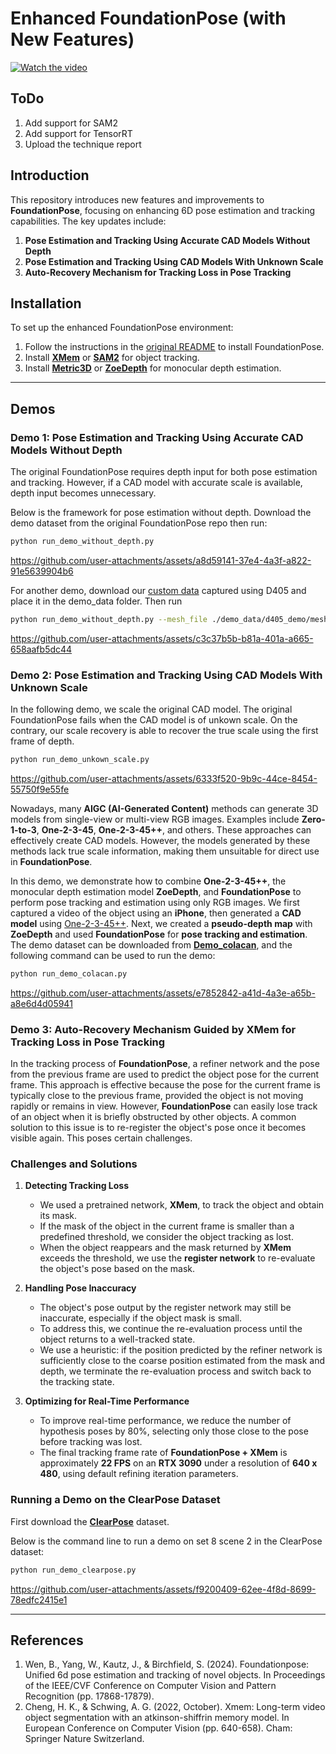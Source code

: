 # Enhanced FoundationPose (with New Features)
[![Watch the video](https://img.youtube.com/vi/uCd3zJl0b6A/0.jpg)](https://youtu.be/uCd3zJl0b6A)
## ToDo

1. Add support for SAM2
2. Add support for TensorRT
3. Upload the technique report

## Introduction

This repository introduces new features and improvements to **FoundationPose**, focusing on enhancing 6D pose estimation and tracking capabilities. The key updates include:

1. **Pose Estimation and Tracking Using Accurate CAD Models Without Depth**
2. **Pose Estimation and Tracking Using CAD Models With Unknown Scale**
3. **Auto-Recovery Mechanism for Tracking Loss in Pose Tracking**


## Installation

To set up the enhanced FoundationPose environment:

1. Follow the instructions in the [original README](./readme_original.md) to install FoundationPose.
2. Install **[XMem](https://github.com/hkchengrex/XMem)** or **[SAM2](https://github.com/Gy920/segment-anything-2-real-time.git)** for object tracking.
3. Install **[Metric3D](https://github.com/YvanYin/Metric3D)** or **[ZoeDepth](https://github.com/isl-org/ZoeDepth)** for monocular depth estimation.

---

## Demos

### Demo 1: Pose Estimation and Tracking Using Accurate CAD Models Without Depth

The original FoundationPose requires depth input for both pose estimation and tracking. However, if a CAD model with accurate scale is available, depth input becomes unnecessary.

Below is the framework for pose estimation without depth. Download the demo dataset from the original FoundationPose repo then run:

```bash
python run_demo_without_depth.py
```

https://github.com/user-attachments/assets/a8d59141-37e4-4a3f-a822-91e5639904b6

For another demo, download our [custom data](https://drive.google.com/file/d/1RxnoS9QNRRYxJCyXAFPdeTd3UOKXMFAT/view?usp=sharing) captured using D405  and place it in the demo_data folder. Then run
```bash
python run_demo_without_depth.py --mesh_file ./demo_data/d405_demo/mesh/model.obj --test_scene_dir ./demo_data/d405_demo/

```




https://github.com/user-attachments/assets/c3c37b5b-b81a-401a-a665-658aafb5dc44




### Demo 2: Pose Estimation and Tracking Using CAD Models With Unknown Scale

In the following demo, we scale the original CAD model. The original FoundationPose fails when the CAD model is of unkown scale. On the contrary, our scale recovery is able to recover the true scale using the first frame of depth. 

```bash
python run_demo_unkown_scale.py
```
https://github.com/user-attachments/assets/6333f520-9b9c-44ce-8454-55750f9e55fe

Nowadays, many **AIGC (AI-Generated Content)** methods can generate 3D models from single-view or multi-view RGB images. Examples include **Zero-1-to-3**, **One-2-3-45**, **One-2-3-45++**, and others. These approaches can effectively create CAD models. However, the models generated by these methods lack true scale information, making them unsuitable for direct use in **FoundationPose**.

In this demo, we demonstrate how to combine **One-2-3-45++**, the monocular depth estimation model **ZoeDepth**, and **FoundationPose** to perform pose tracking and estimation using only RGB images. We first captured a video of the object using an **iPhone**, then generated a **CAD model** using [One-2-3-45++](https://www.sudo.ai). Next, we created a **pseudo-depth map** with **ZoeDepth** and used **FoundationPose** for **pose tracking and estimation**. The demo dataset can be downloaded from **[Demo_colacan]()**, and the following command can be used to run the demo:


```bash
python run_demo_colacan.py
```


https://github.com/user-attachments/assets/e7852842-a41d-4a3e-a65b-a8e6d4d05941


### Demo 3: Auto-Recovery Mechanism Guided by XMem for Tracking Loss in Pose Tracking

In the tracking process of **FoundationPose**, a refiner network and the pose from the previous frame are used to predict the object pose for the current frame. This approach is effective because the pose for the current frame is typically close to the previous frame, provided the object is not moving rapidly or remains in view. However, **FoundationPose** can easily lose track of an object when it is briefly obstructed by other objects. A common solution to this issue is to re-register the object's pose once it becomes visible again. This poses certain challenges.

### Challenges and Solutions

1. **Detecting Tracking Loss**
   - We used a pretrained network, **XMem**, to track the object and obtain its mask. 
   - If the mask of the object in the current frame is smaller than a predefined threshold, we consider the object tracking as lost. 
   - When the object reappears and the mask returned by **XMem** exceeds the threshold, we use the **register network** to re-evaluate the object's pose based on the mask.

2. **Handling Pose Inaccuracy**
   - The object's pose output by the register network may still be inaccurate, especially if the object mask is small. 
   - To address this, we continue the re-evaluation process until the object returns to a well-tracked state. 
   - We use a heuristic: if the position predicted by the refiner network is sufficiently close to the coarse position estimated from the mask and depth, we terminate the re-evaluation process and switch back to the tracking state.

3. **Optimizing for Real-Time Performance**
   - To improve real-time performance, we reduce the number of hypothesis poses by 80%, selecting only those close to the pose before tracking was lost.
   - The final tracking frame rate of **FoundationPose + XMem** is approximately **22 FPS** on an **RTX 3090** under a resolution of **640 x 480**, using default refining iteration parameters.

### Running a Demo on the ClearPose Dataset
First download the **[ClearPose](https://github.com/opipari/ClearPose)** dataset.
 
Below is the command line to run a demo on set 8 scene 2 in the ClearPose dataset:
```bash
python run_demo_clearpose.py
```




https://github.com/user-attachments/assets/f9200409-62ee-4f8d-8699-78edfc2415e1





---

## References
1. Wen, B., Yang, W., Kautz, J., & Birchfield, S. (2024). Foundationpose: Unified 6d pose estimation and tracking of novel objects. In Proceedings of the IEEE/CVF Conference on Computer Vision and Pattern Recognition (pp. 17868-17879).
2. Cheng, H. K., & Schwing, A. G. (2022, October). Xmem: Long-term video object segmentation with an atkinson-shiffrin memory model. In European Conference on Computer Vision (pp. 640-658). Cham: Springer Nature Switzerland.
   
